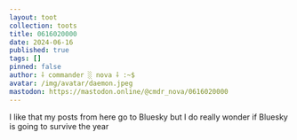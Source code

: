 ```yaml
---
layout: toot
collection: toots
title: 0616020000
date: 2024-06-16
published: true
tags: []
pinned: false
author: ⸸ commander ░ nova ⸸ :~$
avatar: /img/avatar/daemon.jpeg
mastodon: https://mastodon.online/@cmdr_nova/0616020000
---
```


I like that my posts from here go to Bluesky but I do really wonder if Bluesky is going to survive the year
